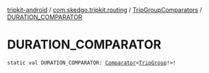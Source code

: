 [tripkit-android](../../index.md) / [com.skedgo.tripkit.routing](../index.md) / [TripGroupComparators](index.md) / [DURATION_COMPARATOR](./-d-u-r-a-t-i-o-n_-c-o-m-p-a-r-a-t-o-r.md)

# DURATION_COMPARATOR

`static val DURATION_COMPARATOR: `[`Comparator`](https://docs.oracle.com/javase/7/docs/api/java/util/Comparator.html)`<`[`TripGroup`](../-trip-group/index.md)`!>!`